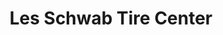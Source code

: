 ---
title: "Les Schwab Tire Center"
url: /kent/les-schwab-tire-center-84th-avenue-south/
shop: tyres
---